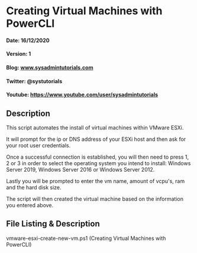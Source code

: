 # Creating Virtual Machines with PowerCLI
#### Date: 16/12/2020
#### Version: 1
#### Blog: www.sysadmintutorials.com
#### Twitter: @systutorials
#### Youtube: https://www.youtube.com/user/sysadmintutorials


## Description

This script automates the install of virtual machines within VMware ESXi.

It will prompt for the ip or DNS address of your ESXi host and then ask for your root user credentials.

Once a successful connection is established, you will then need to press 1, 2 or 3 in order to select the operating system you intend to install: Windows Server 2019, Windows Server 2016 or Windows Server 2012.

Lastly you will be prompted to enter the vm name, amount of vcpu's, ram and the hard disk size.

The script will then created the virtual machine based on the information you entered above.

## File Listing & Description
vmware-esxi-create-new-vm.ps1 (Creating Virtual Machines with PowerCLI)

